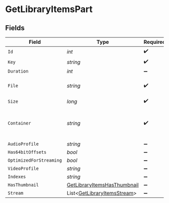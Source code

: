 # GetLibraryItemsPart


## Fields

| Field                                                                                                                | Type                                                                                                                 | Required                                                                                                             | Description                                                                                                          | Example                                                                                                              |
| -------------------------------------------------------------------------------------------------------------------- | -------------------------------------------------------------------------------------------------------------------- | -------------------------------------------------------------------------------------------------------------------- | -------------------------------------------------------------------------------------------------------------------- | -------------------------------------------------------------------------------------------------------------------- |
| `Id`                                                                                                                 | *int*                                                                                                                | :heavy_check_mark:                                                                                                   | N/A                                                                                                                  | 119542                                                                                                               |
| `Key`                                                                                                                | *string*                                                                                                             | :heavy_check_mark:                                                                                                   | N/A                                                                                                                  | /library/parts/119542/1680457526/file.mkv                                                                            |
| `Duration`                                                                                                           | *int*                                                                                                                | :heavy_minus_sign:                                                                                                   | N/A                                                                                                                  | 11558112                                                                                                             |
| `File`                                                                                                               | *string*                                                                                                             | :heavy_check_mark:                                                                                                   | N/A                                                                                                                  | /movies/Avatar The Way of Water (2022)/Avatar.The.Way.of.Water.2022.2160p.WEB-DL.DDP5.1.Atmos.DV.HDR10.HEVC-CMRG.mkv |
| `Size`                                                                                                               | *long*                                                                                                               | :heavy_check_mark:                                                                                                   | N/A                                                                                                                  | 36158371307                                                                                                          |
| `Container`                                                                                                          | *string*                                                                                                             | :heavy_check_mark:                                                                                                   | The container format of the media file.<br/>                                                                         | mkv                                                                                                                  |
| `AudioProfile`                                                                                                       | *string*                                                                                                             | :heavy_minus_sign:                                                                                                   | N/A                                                                                                                  | dts                                                                                                                  |
| `Has64bitOffsets`                                                                                                    | *bool*                                                                                                               | :heavy_minus_sign:                                                                                                   | N/A                                                                                                                  | false                                                                                                                |
| `OptimizedForStreaming`                                                                                              | *bool*                                                                                                               | :heavy_minus_sign:                                                                                                   | N/A                                                                                                                  | false                                                                                                                |
| `VideoProfile`                                                                                                       | *string*                                                                                                             | :heavy_minus_sign:                                                                                                   | N/A                                                                                                                  | main 10                                                                                                              |
| `Indexes`                                                                                                            | *string*                                                                                                             | :heavy_minus_sign:                                                                                                   | N/A                                                                                                                  | sd                                                                                                                   |
| `HasThumbnail`                                                                                                       | [GetLibraryItemsHasThumbnail](../../Models/Requests/GetLibraryItemsHasThumbnail.md)                                  | :heavy_minus_sign:                                                                                                   | N/A                                                                                                                  | 1                                                                                                                    |
| `Stream`                                                                                                             | List<[GetLibraryItemsStream](../../Models/Requests/GetLibraryItemsStream.md)>                                        | :heavy_minus_sign:                                                                                                   | N/A                                                                                                                  |                                                                                                                      |